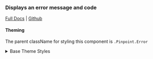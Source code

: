 ### Displays an error message and code

[Full Docs](https://react.preview.pinpoint.com/?path=/docs/components-error) | [Github](https://github.com/pinpt/react/tree/master/src/components/Error)

#### Theming

The parent className for styling this component is `.Pinpoint.Error`

<details>
	<summary>Base Theme Styles</summary>

```css
.Pinpoint .Page.ErrorPage {
	@apply h-screen w-full flex flex-col justify-between items-stretch;
}

.Pinpoint .errorWrapper {
	@apply flex-grow py-10 flex flex-col justify-center;
}

.Pinpoint.Error {
	@apply flex flex-col justify-center items-center text-center;
}

.Pinpoint.Error .logo {
	@apply mb-10 md:mb-14;
}

.Pinpoint.Error .error {
	@apply uppercase font-medium;
	color: var(--page-error-color);
}

.Pinpoint.Error .title {
	@apply my-4 text-4xl md:text-5xl font-semibold;
	color: var(--page-title-color);
}

.Pinpoint.Error .description {
	@apply text-lg;
	color: var(--page-secondary-text-color);
}

.Pinpoint.Error .link {
	@apply mt-10 flex text-xl items-center;
	color: var(--page-highlight-color);
}

.Pinpoint.Error .link .icon {
	@apply ml-2;
}
```

</details>
